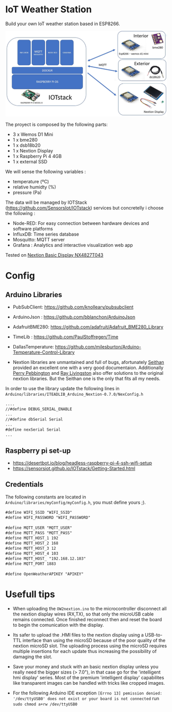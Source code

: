 # IoT Weather Station

Build your own IoT weather station based in ESP8266. 

![nextionDebugg](https://github.com/VicenteYago/AdvancedWeatherStation/blob/main/img/architecture2.PNG)

The proyect is composed by the following parts: 
* 3 x Wemos D1 Mini
* 1 x bme280
* 1 x dsb18b20
* 1 x Nextion Display
* 1 x Raspberry Pi 4 4GB
* 1 x external SSD

We will sense the following variables :

- temperature (ºC)
- relative humidty (%)
- pressure (Pa)

The data will be managed by IOTStack (https://github.com/SensorsIot/IOTstack) 
 services but concretelly i choose the following : 
 
 * Node-RED: For easy connection between hardware devices and software platforms
 * InfluxDB: Time series database
 * Mosquitto: MQTT server
 * Grafana : Analytics and interactive visualization web app




Tested on [Nextion Basic Display NX4827T043](https://nextion.tech/datasheets/nx4827t043/)

# Config

## Arduino Libraries

* PubSubClient: https://github.com/knolleary/pubsubclient
* ArduinoJson : https://github.com/bblanchon/ArduinoJson
* AdafruitBME280: https://github.com/adafruit/Adafruit_BME280_Library
* TimeLib : https://github.com/PaulStoffregen/Time
* DallasTemperature: https://github.com/milesburton/Arduino-Temperature-Control-Library

* Nextion libraries are unmantained and full of bugs, afortunately [Seithan](https://github.com/Seithan/EasyNextionLibrary) provided an excellent one with a very good documentaion. Additionally [Perry Pebbington](https://forum.arduino.cc/index.php?topic=604185.msg4100443#msg4100443) and  [Ray Livingston](https://forum.arduino.cc/index.php?topic=620821.0) also offer solutions to the original nextion libraries. But the Seithan one is the only that fits all my needs.


In order to use the library update the following lines in `Arduino/libraries/ITEADLIB_Arduino_Nextion-0.7.0/NexConfig.h`

```{c}
....
//#define DEBUG_SERIAL_ENABLE
...
//#define dbSerial Serial
...
#define nexSerial Serial
...
```

## Raspberry pi set-up
- https://desertbot.io/blog/headless-raspberry-pi-4-ssh-wifi-setup
- https://sensorsiot.github.io/IOTstack/Getting-Started.html

## Credentials

The following constants are located in `Arduino/libraries/myConfig/myConfig.h`, you must define yours ;).

```{C}
#define WIFI_SSID "WIFI_SSID"
#define WIFI_PASSWORD "WIFI_PASSWORD"

#define MQTT_USER "MQTT_USER"
#define MQTT_PASS "MQTT_PASS"
#define MQTT_HOST_1 192
#define MQTT_HOST_2 168
#define MQTT_HOST_3 12
#define MQTT_HOST_4 103
#define MQTT_HOST_ "192.168.12.103"
#define MQTT_PORT 1883

#define OpenWeatherAPIKEY "APIKEY"
```

# Usefull tips 
- When uploading the `OW2nextion.ino` to the microcontroller disconnect all the nextion display wires (RX,TX), so that only  the microUSB cable remains connected. Once finished reconnect then and reset the board to begin the comunication with the  display. 

- Its safer to upload the .HMI files to the nextion display using a USB-to-TTL interface than using the microSD because of the poor quality of the  nextion microSD slot. The uploading process using the microSD requires multiple insertions for each update thus increasing the possibility of damaging the slot. 

- Save your money and stuck with an basic nextion display unless you really need the bigger sizes (> 7.0"), in that case go for the 'intelligent hmi display' series. Most of the premium 'intelligent display' capabilites  like transparent images can be handled with tricks like cropped images.

- For the following Arduino IDE exception `[Errno 13] pemission denied: '/dev/ttyUSB0' does not exist or your board is not connected` run `sudo chmod a+rw /dev/ttyUSB0`




